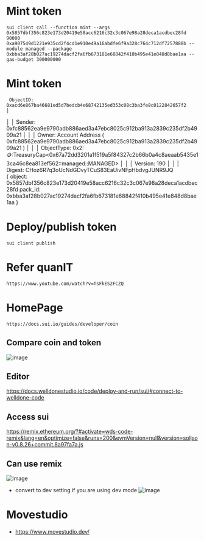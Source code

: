 # Mint token
```
sui client call --function mint --args 0x5857dbf356c823e173d20419e58acc6216c32c3c067e98a28deca1acdbec28fd 90000 0xa907549d1221e935cd2f4cd1e910e49a16abdfe6f9a328c764c712df7257888b --module managed --package 0xbba3af28b027ac19274dacf2fa6fb673181e68842f410b495e41e848d8bae1aa --gas-budget 300000000
```

# Mint token
     ObjectID: 0xacd6e867ba46681ed5d7bedcb4e68742135ed353c08c3ba3fe8c0122842657f2                                                        │
│  │ Sender: 0xfc88562ea9e9790adb886aed3a47ebc8025c912ba913a2839c235df2b4909a21                                                          │
│  │ Owner: Account Address ( 0xfc88562ea9e9790adb886aed3a47ebc8025c912ba913a2839c235df2b4909a21 )                                       │
│  │ ObjectType: 0x2::coin::TreasuryCap<0x67a72dd3201a1f519a5f84327c2b66b0a4c8aeaab5435e13ca46c8ea813ef562::managed::MANAGED>            │
│  │ Version: 190                                                                                                                        │
│  │ Digest: CHoz6R7q3oUcNdGDvyTCuS83EaUivNFpHbdvgJUNR9JQ          
    {
        object: 0x5857dbf356c823e173d20419e58acc6216c32c3c067e98a28deca1acdbec28fd
        pack_id: 0xbba3af28b027ac19274dacf2fa6fb673181e68842f410b495e41e848d8bae1aa
    }

# Deploy/publish token
```
sui client publish
```

# Refer quanIT
```
https://www.youtube.com/watch?v=TsFkES2FCZQ
```

# HomePage
```
https://docs.sui.io/guides/developer/coin
```

## Compare coin and token
![image](https://github.com/user-attachments/assets/7ccb50c0-85bf-4c50-add7-90927ceffa1a)

## Editor
https://docs.welldonestudio.io/code/deploy-and-run/sui/#connect-to-welldone-code

## Access sui
https://remix.ethereum.org/?#activate=wds-code-remix&lang=en&optimize=false&runs=200&evmVersion=null&version=soljson-v0.8.26+commit.8a97fa7a.js

## Can use remix
![image](https://github.com/user-attachments/assets/9c0afab5-1b2b-4386-8168-713ac3bbc4d8)

- convert to dev setting if you are using dev mode
![image](https://github.com/user-attachments/assets/57b8d64e-a057-4ae2-8561-0522009dbf76)

# Movestudio
- https://www.movestudio.dev/

